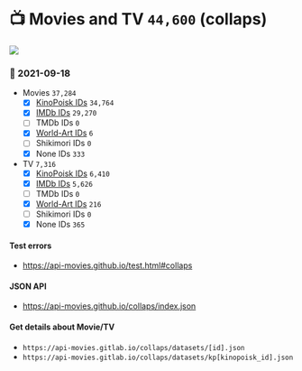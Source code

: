 # :tv: Movies and TV `44,600` (collaps)

<a href="https://API-Movies.github.io"><img src="https://API-Movies.github.io/banner.png?cache"></a>

### :date: 2021-09-18
- Movies `37,284`
  - [x] <a href="https://API-Movies.github.io/collaps/movie_kinopoisk_ids.json">KinoPoisk IDs</a> `34,764`
  - [x] <a href="https://API-Movies.github.io/collaps/movie_imdb_ids.json">IMDb IDs</a> `29,270`
  - [ ] TMDb IDs `0`
  - [x] <a href="https://API-Movies.github.io/collaps/movie_world_art_ids.json">World-Art IDs</a> `6`
  - [ ] Shikimori IDs `0`
  - [x] None IDs `333`
- TV `7,316`
  - [x] <a href="https://API-Movies.github.io/collaps/tv_kinopoisk_ids.json">KinoPoisk IDs</a> `6,410`
  - [x] <a href="https://API-Movies.github.io/collaps/tv_imdb_ids.json">IMDb IDs</a> `5,626`
  - [ ] TMDb IDs `0`
  - [x] <a href="https://API-Movies.github.io/collaps/tv_world_art_ids.json">World-Art IDs</a> `216`
  - [ ] Shikimori IDs `0`
  - [x] None IDs `365`
#### Test errors
- <a href='https://api-movies.github.io/test.html#collaps'>https://api-movies.github.io/test.html#collaps</a>
#### JSON API
- <a href='https://api-movies.github.io/collaps/index.json'>https://api-movies.github.io/collaps/index.json</a>
#### Get details about Movie/TV
- `https://api-movies.gitlab.io/collaps/datasets/[id].json`
- `https://api-movies.gitlab.io/collaps/datasets/kp[kinopoisk_id].json`
